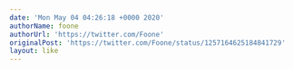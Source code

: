 ```yaml
---
date: 'Mon May 04 04:26:18 +0000 2020'
authorName: foone
authorUrl: 'https://twitter.com/Foone'
originalPost: 'https://twitter.com/Foone/status/1257164625184841729'
layout: like
---
```

